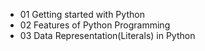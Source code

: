 
* 01 Getting started with Python
* 02 Features of Python Programming
* 03 Data Representation(Literals) in Python
